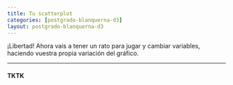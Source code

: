 ```yaml
---
title: Tu scatterplot
categories: [postgrado-blanquerna-d3]
layout: postgrado-blanquerna-d3
---
```


¡Libertad! Ahora vais a tener un rato para jugar y cambiar variables, haciendo
vuestra propia variación del gráfico.

---

#### TKTK

<div class="tu-scatterplot"></div>

<script src="/assets/postgrado-blanquerna-d3/javascript/tu_scatterplot.js"></script>
